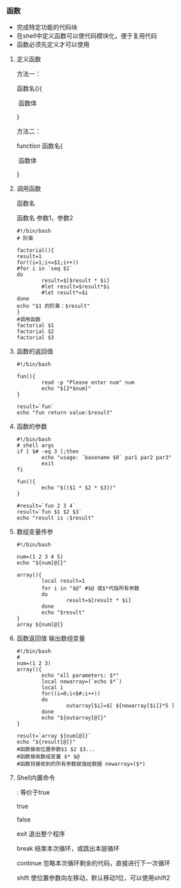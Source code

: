 ### **函数**

- 完成特定功能的代码块
- 在shell中定义函数可以使代码模块化，便于复用代码
- 函数必须先定义才可以使用

1. 定义函数

   方法一：

   函数名(){

   ​		函数体

   }

   方法二：

   function 函数名{

   ​		函数体

   }

2. 调用函数

   函数名

   函数名 参数1，参数2

   ```shell
   #!/bin/bash
   # 阶乘
   
   factorial(){
   result=1
   for((i=1;i<=$1;i++))
   #for i in `seq $1`
   do
           result=$[$result * $i]
           #let result=$result*$i
           #let result*=$i
   done
   echo "$1 的阶乘：$result"
   }
   #调用函数
   factorial $1
   factorial $2
   factorial $3
   
   ```

3. 函数的返回值

   ```shell
   #!/bin/bash
   
   fun(){
           read -p "Please enter num" num
           echo "$[2*$num]"
   }
   
   result=`fun`
   echo "fun return value:$result"
   ```

4. 函数的参数

   ```shell
   #!/bin/bash
   # shell args
   if [ $# -eq 3 ];then
           echo "usage: `basename $0` par1 par2 par3"
           exit
   fi
   
   fun(){
           echo "$(($1 * $2 * $3))"
   }
   
   #result=`fun 2 3 4`
   result=`fun $1 $2 $3`
   echo "result is :$result"
   ```

5. 数组变量传参

   ```shell
   #!/bin/bash
   
   num=(1 2 3 4 5)
   echo "${num[@]}"
   
   array(){
           local result=1
           for i in "$@" #$@ 或$*代指所有参数
           do
                   result=$[result * $i]
           done
           echo "$result"
   }
   array ${num[@]}
   ```

6. 函数返回值 输出数组变量

   ```shell
   #!/bin/bash
   #
   num=(1 2 3)
   array(){
           echo "all parameters: $*"
           local newarray=(`echo $*`)
           local i
           for((i=0;i<$#;i++))
           do
                   outarray[$i]=$[ ${newarray[$i]}*5 ]
           done
           echo "${outarray[@]}"
   }
   
   result=`array ${num[@]}`
   echo "${result[@]}"
   #函数接收位置参数$1 $2 $3...
   #函数接收数组变量 $* $@
   #函数将接收到的所有参数赋值给数据 newarray=($*)
   ```

7. Shell内置命令

   :     等价于true

   true

   false

   exit   退出整个程序

   break   结束本次循环，或跳出本层循环

   continue  忽略本次循环剩余的代码，直接进行下一次循环

   shift   使位置参数向左移动，默认移动1位，可以使用shift2
